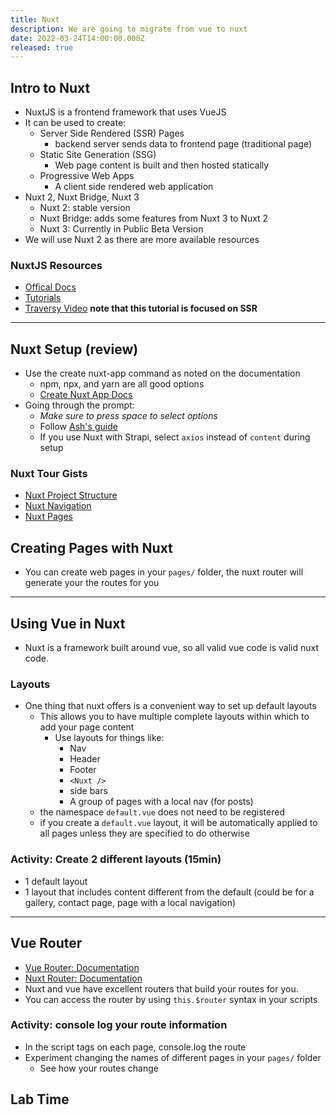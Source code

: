 ```yaml
---
title: Nuxt
description: We are going to migrate from vue to nuxt
date: 2022-03-24T14:00:00.000Z
released: true
---
```


## Intro to Nuxt

- NuxtJS is a frontend framework that uses VueJS
- It can be used to create:
  - Server Side Rendered (SSR) Pages
    - backend server sends data to frontend page (traditional page)
  - Static Site Generation (SSG)
    - Web page content is built and then hosted statically
  - Progressive Web Apps
    - A client side rendered web application
- Nuxt 2, Nuxt Bridge, Nuxt 3
  - Nuxt 2: stable version
  - Nuxt Bridge: adds some features from Nuxt 3 to Nuxt 2
  - Nuxt 3: Currently in Public Beta Version
- We will use Nuxt 2 as there are more available resources

### NuxtJS Resources

- [Offical Docs](https://nuxtjs.org/docs/get-started/installation)
- [Tutorials](https://nuxtjs.org/tutorials)
- [Traversy Video](https://www.youtube.com/watch?v=ltzlhAxJr74) **note that this tutorial is focused on SSR**

---

## Nuxt Setup (review)

- Use the create nuxt-app command as noted on the documentation
  - npm, npx, and yarn are all good options
  - [Create Nuxt App Docs](https://github.com/nuxt/create-nuxt-app/blob/master/README.md)
- Going through the prompt:
  - _Make sure to press space to select options_
  - Follow [Ash's guide](https://gist.github.com/lilyx13/db43759b547b7cf909d4167d0577d482)
  - If you use Nuxt with Strapi, select `axios` instead of `content` during setup

### Nuxt Tour Gists

- [Nuxt Project Structure](https://gist.github.com/lilyx13/4c973750fb63713d04f7d2f64fa20223)
- [Nuxt Navigation](https://gist.github.com/lilyx13/3ae4627f079929978634d9d84b776f35)
- [Nuxt Pages](https://gist.github.com/lilyx13/b4dfac6b3f0c3a5c98dee24a6d44eb72)

## Creating Pages with Nuxt

- You can create web pages in your `pages/` folder, the nuxt router will generate your the routes for you

---

## Using Vue in Nuxt

- Nuxt is a framework built around vue, so all valid vue code is valid nuxt code.

### Layouts

- One thing that nuxt offers is a convenient way to set up default layouts
  - This allows you to have multiple complete layouts within which to add your page content
    - Use layouts for things like:
      - Nav
      - Header
      - Footer
      - `<Nuxt />`
      - side bars
      - A group of pages with a local nav (for posts)
  - the namespace `default.vue` does not need to be registered
  - if you create a `default.vue` layout, it will be automatically applied to all pages unless they are specified to do otherwise

### Activity: Create 2 different layouts (15min)

- 1 default layout
- 1 layout that includes content different from the default (could be for a gallery, contact page, page with a local navigation)

---

## Vue Router

- [Vue Router: Documentation](https://router.vuejs.org/)
- [Nuxt Router: Documentation](https://nuxtjs.org/docs/features/file-system-routing)
- Nuxt and vue have excellent routers that build your routes for you.
- You can access the router by using `this.$router` syntax in your scripts

### Activity: console log your route information

- In the script tags on each page, console.log the route
- Experiment changing the names of different pages in your `pages/` folder
  - See how your routes change

## Lab Time
